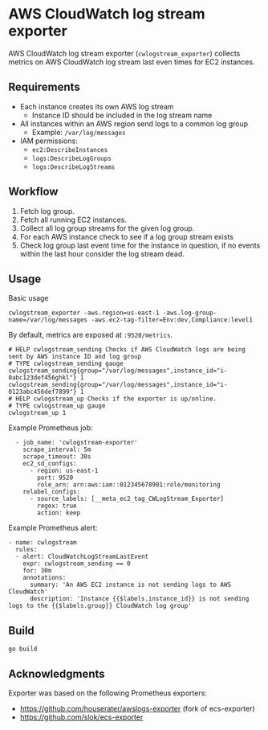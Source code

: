 # AWS CloudWatch log stream exporter

AWS CloudWatch log stream exporter (`cwlogstream_exporter`) collects metrics on AWS CloudWatch log stream last even times for EC2 instances.

## Requirements
  - Each instance creates its own AWS log stream
    - Instance ID should be included in the log stream name
  - All instances within an AWS region send logs to a common log group
    - Example: `/var/log/messages`
  - IAM permissions:
    - `ec2:DescribeInstances`
    - `logs:DescribeLogGroups`
    - `logs:DescribeLogStreams`

## Workflow

1. Fetch log group.
2. Fetch all running EC2 instances.
3. Collect all log group streams for the given log group.
4. For each AWS instance check to see if a log group stream exists
5. Check log group last event time for the instance in question, if no events within the last hour consider the log stream dead.

## Usage

Basic usage

```
cwlogstream_exporter -aws.region=us-east-1 -aws.log-group-name=/var/log/messages -aws.ec2-tag-filter=Env:dev,Compliance:level1
```

By default, metrics are exposed at `:9520/metrics`.
```
# HELP cwlogstream_sending Checks if AWS CloudWatch logs are being sent by AWS instance ID and log group
# TYPE cwlogstream_sending gauge
cwlogstream_sending{group="/var/log/messages",instance_id="i-0abc123def456ghkl"} 1
cwlogstream_sending{group="/var/log/messages",instance_id="i-0123abc456def7899"} 1
# HELP cwlogstream_up Checks if the exporter is up/online.
# TYPE cwlogstream_up gauge
cwlogstream_up 1
```

Example Prometheus job:

```
  - job_name: 'cwlogstream-exporter'
    scrape_interval: 5m
    scrape_timeout: 30s
    ec2_sd_configs:
      - region: us-east-1
        port: 9520
        role_arn: arn:aws:iam::012345678901:role/monitoring
    relabel_configs:
      - source_labels: [__meta_ec2_tag_CWLogStream_Exporter]
        regex: true
        action: keep
```

Example Prometheus alert:
```
- name: cwlogstream
  rules:
  - alert: CloudWatchLogStreamLastEvent
    expr: cwlogstream_sending == 0
    for: 30m
    annotations:
      summary: 'An AWS EC2 instance is not sending logs to AWS CloudWatch'
      description: 'Instance {{$labels.instance_id}} is not sending logs to the {{$labels.group}} CloudWatch log group'
```
## Build

```
go build
```

## Acknowledgments

Exporter was based on the following Prometheus exporters:
  - https://github.com/houserater/awslogs-exporter (fork of ecs-exporter)
  - https://github.com/slok/ecs-exporter
